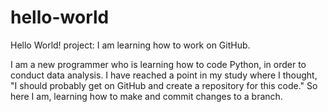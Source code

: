 # hello-world
Hello World! project: I am learning how to work on GitHub.

I am a new programmer who is learning how to code Python,
in order to conduct data analysis.
I have reached a point in my study where I thought,
"I should probably get on GitHub and create a
repository for this code."
So here I am, learning how to make and commit changes
to a branch.
